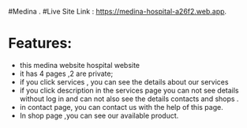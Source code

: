 #Medina .
#Live Site Link : https://medina-hospital-a26f2.web.app.
# Features:
* this medina website hospital website
* it has 4 pages ,2 are private;
* if you click services , you can see the details about our services
* if you click description in the services page you can not see details without log in and can not also see the details contacts and shops .
* in contact page, you can contact us with the help of this  page.
* In shop page ,you can see our available product.
